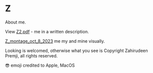 # Z
About me.

View [Z2.pdf](https://github.com/nondescript74/Z/blob/main/Z2.pdf) - me in a written description.

[Z_montage_oct_8_2023](https://github.com/nondescript74/Z/blob/nondescript74-v5/Z_montage_oct_8_2023.png) me my and mine visually.

Looking is welcomed, otherwise what you see is Copyright Zahirudeen Premji, all rights reserved.

😎 emoji credited to Apple, MacOS
